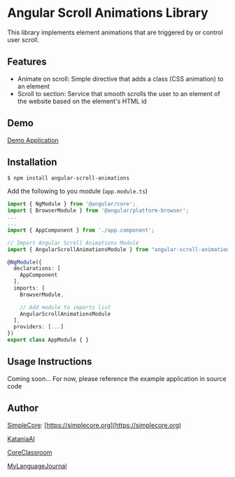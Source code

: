 # Angular Scroll Animations Library

This library implements element animations that are triggered by or control user scroll.

## Features

- Animate on scroll: Simple directive that adds a class (CSS animation) to an element
- Scroll to section: Service that smooth scrolls the user to an element of the website based on the element's HTML id

## Demo
[Demo Application](https://www.angular-animate.netlify.app/)

## Installation
```$ npm install angular-scroll-animations```

Add the following to you module (`app.module.ts`)
```typescript
import { NgModule } from '@angular/core';
import { BrowserModule } from '@angular/platform-browser';
...
...
import { AppComponent } from './app.component';

// Import Angular Scroll Animations Module
import { AngularScrollAnimationsModule } from "angular-scroll-animations";

@NgModule({
  declarations: [
    AppComponent
  ],
  imports: [
    BrowserModule,

    // Add module to imports list
    AngularScrollAnimationsModule
  ],
  providers: [...]
})
export class AppModule { }
```

## Usage Instructions
Coming soon... For now, please reference the example application in source code


## Author

[SimpleCore](https://simplecore.org): [https://simplecore.org](https://simplecore.org)

[KataniaAI](https://katania.org)

[CoreClassroom](https://coreclassroom.org)

[MyLanguageJournal](https://www.languagejournal.org)

